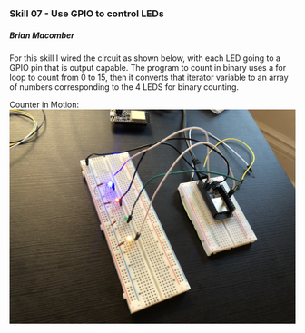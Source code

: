 ### Skill 07 - Use GPIO to control LEDs

##### Brian Macomber

For this skill I wired the circuit as shown below, with each LED going to a GPIO pin that is output capable.
The program to count in binary uses a for loop to count from 0 to 15, then it converts that iterator variable to an array of numbers corresponding to the 4 LEDS for binary counting.

Counter in Motion:
![pic1](/skills/cluster-1/07/images/LEDcounter.jpg)
